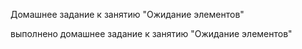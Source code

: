 Домашнее задание к занятию "Ожидание элементов"

выполнено домашнее задание к занятию "Ожидание элементов"
